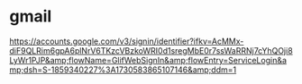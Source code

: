 # gmail
https://accounts.google.com/v3/signin/identifier?ifkv=AcMMx-diF9QLRim6gpA6plNrV6TKzcVBzkoWRI0d1sregMbE0r7ssWaRRNj7cYhQOji8LyWr1PJP&amp;flowName=GlifWebSignIn&amp;flowEntry=ServiceLogin&amp;dsh=S-1859340227%3A1730583865107146&amp;ddm=1
